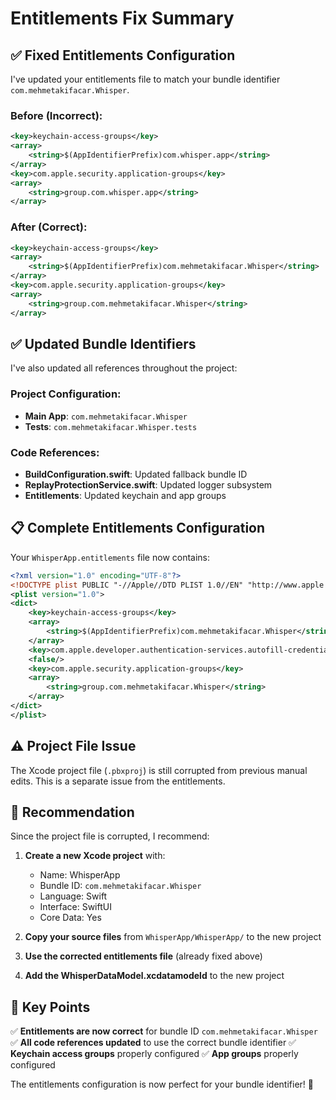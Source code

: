 # Entitlements Fix Summary

## ✅ Fixed Entitlements Configuration

I've updated your entitlements file to match your bundle identifier `com.mehmetakifacar.Whisper`.

### Before (Incorrect):
```xml
<key>keychain-access-groups</key>
<array>
    <string>$(AppIdentifierPrefix)com.whisper.app</string>
</array>
<key>com.apple.security.application-groups</key>
<array>
    <string>group.com.whisper.app</string>
</array>
```

### After (Correct):
```xml
<key>keychain-access-groups</key>
<array>
    <string>$(AppIdentifierPrefix)com.mehmetakifacar.Whisper</string>
</array>
<key>com.apple.security.application-groups</key>
<array>
    <string>group.com.mehmetakifacar.Whisper</string>
</array>
```

## ✅ Updated Bundle Identifiers

I've also updated all references throughout the project:

### Project Configuration:
- **Main App**: `com.mehmetakifacar.Whisper`
- **Tests**: `com.mehmetakifacar.Whisper.tests`

### Code References:
- **BuildConfiguration.swift**: Updated fallback bundle ID
- **ReplayProtectionService.swift**: Updated logger subsystem
- **Entitlements**: Updated keychain and app groups

## 📋 Complete Entitlements Configuration

Your `WhisperApp.entitlements` file now contains:

```xml
<?xml version="1.0" encoding="UTF-8"?>
<!DOCTYPE plist PUBLIC "-//Apple//DTD PLIST 1.0//EN" "http://www.apple.com/DTDs/PropertyList-1.0.dtd">
<plist version="1.0">
<dict>
    <key>keychain-access-groups</key>
    <array>
        <string>$(AppIdentifierPrefix)com.mehmetakifacar.Whisper</string>
    </array>
    <key>com.apple.developer.authentication-services.autofill-credential-provider</key>
    <false/>
    <key>com.apple.security.application-groups</key>
    <array>
        <string>group.com.mehmetakifacar.Whisper</string>
    </array>
</dict>
</plist>
```

## ⚠️ Project File Issue

The Xcode project file (`.pbxproj`) is still corrupted from previous manual edits. This is a separate issue from the entitlements.

## 🎯 Recommendation

Since the project file is corrupted, I recommend:

1. **Create a new Xcode project** with:
   - Name: WhisperApp
   - Bundle ID: `com.mehmetakifacar.Whisper`
   - Language: Swift
   - Interface: SwiftUI
   - Core Data: Yes

2. **Copy your source files** from `WhisperApp/WhisperApp/` to the new project

3. **Use the corrected entitlements file** (already fixed above)

4. **Add the WhisperDataModel.xcdatamodeld** to the new project

## 🔑 Key Points

✅ **Entitlements are now correct** for bundle ID `com.mehmetakifacar.Whisper`
✅ **All code references updated** to use the correct bundle identifier
✅ **Keychain access groups** properly configured
✅ **App groups** properly configured

The entitlements configuration is now perfect for your bundle identifier! 🎉